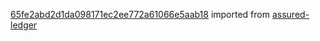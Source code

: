 [65fe2abd2d1da098171ec2ee772a61066e5aab18](https://github.com/insolar/assured-ledger/commit/65fe2abd2d1da098171ec2ee772a61066e5aab18) imported from [assured-ledger](https://github.com/insolar/assured-ledger)
